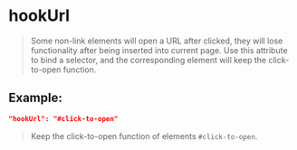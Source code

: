 # hookUrl
>Some non-link elements will open a URL after clicked, they will lose functionality after being inserted into current page. Use this attribute to bind a selector, and the corresponding element will keep the click-to-open function.

Example:
--
```JSON
"hookUrl": "#click-to-open"
```
>Keep the click-to-open function of elements `#click-to-open`.
